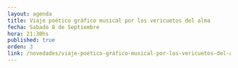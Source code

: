 ```yaml
---
layout: agenda
title: Viaje poético gráfico musical por los vericuetos del alma
fecha: Sabado 8 de Septiembre
hora: 21:30hs
published: true
orden: 3
link: /novedades/viaje-poético-gráfico-musical-por-los-vericuetos-del-alma
---
```

